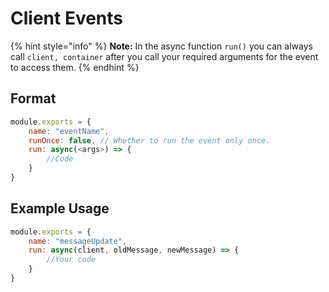 # **Client Events**
{% hint style="info" %}
**Note:** In the async function `run()` you can always call `client, container` after you call your required arguments for the event to access them.
{% endhint %}

## **Format**
```javascript
module.exports = {
    name: "eventName",
    runOnce: false, // Whether to run the event only once.
    run: async(<args>) => {
        //Code
    }
}
```

## **Example Usage**
```javascript
module.exports = {
    name: "messageUpdate",
    run: async(client, oldMessage, newMessage) => {
        //Your code
    }
}
```